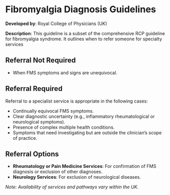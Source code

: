 # Fibromyalgia Diagnosis Guidelines

**Developed by**: Royal College of Physicians (UK)

**Description**:
This guideline is a subset of the comprehensive RCP guideline for fibromyalgia syndrome. It outlines when to refer someone for specialty services

## Referral Not Required
- When FMS symptoms and signs are unequivocal.

## Referral Required
Referral to a specialist service is appropriate in the following cases:
- Continually equivocal FMS symptoms.
- Clear diagnostic uncertainty (e.g., inflammatory rheumatological or neurological symptoms).
- Presence of complex multiple health conditions.
- Symptoms that need investigating but are outside the clinician’s scope of practice.

## Referral Options
- **Rheumatology or Pain Medicine Services**: For confirmation of FMS diagnosis or exclusion of other diagnoses.
- **Neurology Services**: For exclusion of neurological diseases.

*Note: Availability of services and pathways vary within the UK.*

